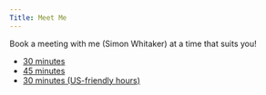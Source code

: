 ```yaml
---
Title: Meet Me
---
```


Book a meeting with me (Simon Whitaker) at a time that suits you!

- [30 minutes](https://fantastical.app/simonwhitaker/30-mins)
- [45 minutes](https://fantastical.app/simonwhitaker/45-mins)
- [30 minutes (US-friendly hours)](https://fantastical.app/simonwhitaker/30-mins-us-friendly)
